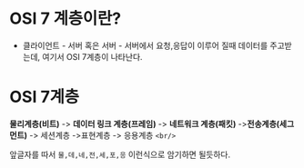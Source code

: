 # OSI 7 계층이란?

- 클라이언트 - 서버 혹은 서버 - 서버에서 요청,응답이 이루어 질때 데이터를 주고받는데, 여기서 OSI 7계층이 나타난다.

# OSI 7계층

**물리계층(비트)** -> **데이터 링크 계층(프레임)** -> **네트워크 계층(패킷)** ->**전송계층(세그먼트)** -> 세션계층 ->표현계층 -> 응용계층 `<br/>`

앞글자를 따서 `물,데,네,전,세,포,응` 이런식으로 암기하면 될듯하다.
